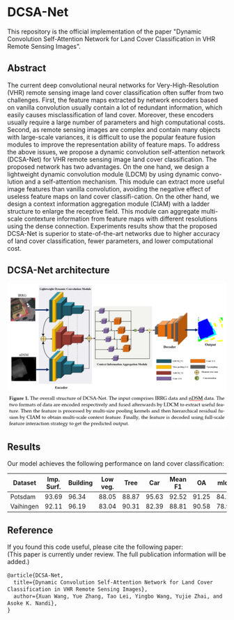 # DCSA-Net

This repository is the official implementation of the paper "Dynamic Convolution Self-Attention Network for Land Cover Classification in VHR Remote Sensing Images". 

## Abstract

The current deep convolutional neural networks for Very-High-Resolution (VHR) remote sensing image land cover classification often suffer from two challenges. First, the feature maps extracted by network encoders based on vanilla convolution usually contain a lot of redundant information, which easily causes misclassification of land cover. Moreover, these encoders usually require a large number of parameters and high computational costs. Second, as remote sensing images are complex and contain many objects with large-scale variances, it is difficult to use the popular feature fusion modules to improve the representation ability of feature maps. To address the above issues, we propose a dynamic convolution self-attention network (DCSA-Net) for VHR remote sensing image land cover classification. The proposed network has two advantages. On the one hand, we design a lightweight dynamic convolution module (LDCM) by using dynamic convo-lution and a self-attention mechanism. This module can extract more useful image features than vanilla convolution, avoiding the negative effect of useless feature maps on land cover classifi-cation. On the other hand, we design a context information aggregation module (CIAM) with a ladder structure to enlarge the receptive field. This module can aggregate multi-scale contexture information from feature maps with different resolutions using the dense connection. Experiments results show that the proposed DCSA-Net is superior to state-of-the-art networks due to higher accuracy of land cover classification, fewer parameters, and lower computational cost.

## DCSA-Net architecture

![alt text](https://github.com/Julia90/DCSA-Net/blob/main/architecture.PNG?raw=true)


## Results

Our model achieves the following performance on land cover classification:


|  Dataset	| Imp. Surf.	| Building	| Low veg.	| Tree	|  Car	| Mean F1 | 	OA  |	mIoU  |
| --------- |-------------|-----------|-----------|-------|-------|---------|-------|-------|
|  Potsdam	|    93.69    |   96.34 	|   88.05 	| 88.87	| 95.63	|  92.52  |	91.25 |	84.24 |
| Vaihingen |    92.11    |   96.19	  |   83.04 	| 90.31	| 82.39	|  88.81  |	90.58 |	78.93 |


## Reference

If you found this code useful, please cite the following paper:\
(This paper is currently under review. The full publication information will be added.)

```
@article{DCSA-Net,
  title={Dynamic Convolution Self-Attention Network for Land Cover Classification in VHR Remote Sensing Images},
  author={Xuan Wang, Yue Zhang, Tao Lei, Yingbo Wang, Yujie Zhai, and Asoke K. Nandi},
}

```
